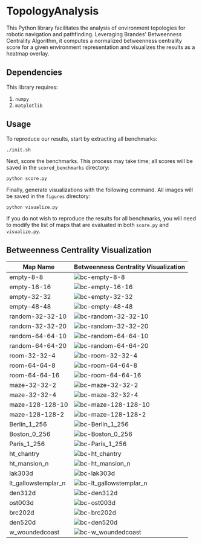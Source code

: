 
# TopologyAnalysis

This Python library facilitates the analysis of environment topologies for robotic navigation and pathfinding. Leveraging Brandes' Betweenness Centrality Algorithm, it computes a normalized betweenness centrality score for a given environment representation and visualizes the results as a heatmap overlay.

## Dependencies
This library requires:

 1. `numpy`
 2. `matplotlib`

## Usage

To reproduce our results, start by extracting all benchmarks:

    ./init.sh

Next, score the benchmarks. This process may take time; all scores will be saved in the `scored_benchmarks` directory:

    python score.py

Finally, generate visualizations with the following command. All images will be saved in the `figures` directory:

    python visualize.py

If you do not wish to reproduce the results for all benchmarks, you will need to modify the list of maps that are evaluated in both `score.py` and `visualize.py`.



## Betweenness Centrality Visualization
| Map Name| Betweenness Centrality Visualization | 
|--|--|
|  empty-8-8 | ![bc-empty-8-8](./figures/empty-8-8.png) | 
|  empty-16-16 | ![bc-empty-16-16](./figures/empty-16-16.png) | 
|  empty-32-32 | ![bc-empty-32-32](./figures/empty-32-32.png) | 
|  empty-48-48 | ![bc-empty-48-48](./figures/empty-48-48.png) | 
|  random-32-32-10 | ![bc-random-32-32-10](./figures/random-32-32-10.png) | 
|  random-32-32-20 | ![bc-random-32-32-20](./figures/random-32-32-20.png) | 
|  random-64-64-10 | ![bc-random-64-64-10](./figures/random-64-64-10.png) | 
|  random-64-64-20 | ![bc-random-64-64-20](./figures/random-64-64-20.png) | 
|  room-32-32-4 | ![bc-room-32-32-4](./figures/room-32-32-4.png) |
|  room-64-64-8 | ![bc-room-64-64-8](./figures/room-64-64-8.png) |
|  room-64-64-16 | ![bc-room-64-64-16](./figures/room-64-64-16.png) | 
|  maze-32-32-2 | ![bc-maze-32-32-2](./figures/maze-32-32-2.png) |
|  maze-32-32-4 | ![bc-maze-32-32-4](./figures/maze-32-32-4.png) 
|  maze-128-128-10 | ![bc-maze-128-128-10](./figures/maze-128-128-10.png) |  
|  maze-128-128-2 | ![bc-maze-128-128-2](./figures/maze-128-128-2.png) | 
|  Berlin_1_256 | ![bc-Berlin_1_256](./figures/Berlin_1_256.png) |
|  Boston_0_256 | ![bc-Boston_0_256](./figures/Boston_0_256.png) 
|  Paris_1_256 | ![bc-Paris_1_256](./figures/Paris_1_256.png) | 
|  ht_chantry | ![bc-ht_chantry](./figures/ht_chantry.png) | 
|  ht_mansion_n | ![bc-ht_mansion_n](./figures/ht_mansion_n.png) 
|  lak303d | ![bc-lak303d](./figures/lak303d.png) | 
|  lt_gallowstemplar_n | ![bc-lt_gallowstemplar_n](./figures/lt_gallowstemplar_n.png) | 
|  den312d | ![bc-den312d](./figures/den312d.png) | 
|  ost003d | ![bc-ost003d](./figures/ost003d.png) | 
|  brc202d | ![bc-brc202d](./figures/brc202d.png) | 
|  den520d | ![bc-den520d](./figures/den520d.png) | 
|  w_woundedcoast | ![bc-w_woundedcoast](./figures/w_woundedcoast.png) |


